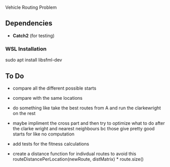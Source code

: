 Vehicle Routing Problem

## Dependencies
- **Catch2** (for testing)

### WSL Installation
sudo apt install libsfml-dev

## To Do
 - compare all the different possible starts
 - compare with the same locations
 - do something like take the best routes from A and run the clarkewright on the rest
 - maybe impliment the cross part and then try to optimize what to do after the clarke wright and nearest neighbours bc those give pretty good starts for like no computation

 - add tests for the fitness calculations
 - create a distance function for indivdual routes to avoid this routeDistancePerLocation(newRoute, distMatrix) * route.size()